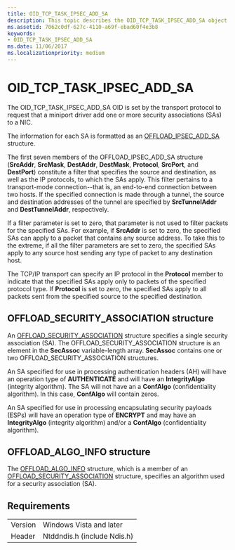 ```yaml
---
title: OID_TCP_TASK_IPSEC_ADD_SA
description: This topic describes the OID_TCP_TASK_IPSEC_ADD_SA object identifier (OID).
ms.assetid: 7062c0df-627c-4110-a69f-ebad60f4e3b8
keywords:
- OID_TCP_TASK_IPSEC_ADD_SA
ms.date: 11/06/2017
ms.localizationpriority: medium
---
```


# OID_TCP_TASK_IPSEC_ADD_SA

The OID_TCP_TASK_IPSEC_ADD_SA OID is set by the transport protocol to request that a miniport driver add one or more security associations (SAs) to a NIC.

The information for each SA is formatted as an [OFFLOAD_IPSEC_ADD_SA](https://docs.microsoft.com/windows-hardware/drivers/ddi/content/ntddndis/ns-ntddndis-_offload_ipsec_add_sa) structure.

The first seven members of the OFFLOAD_IPSEC_ADD_SA structure (**SrcAddr**, **SrcMask**, **DestAddr**, **DestMask**, **Protocol**, **SrcPort**, and **DestPort**) constitute a filter that specifies the source and destination, as well as the IP protocols, to which the SAs apply. This filter pertains to a transport-mode connection--that is, an end-to-end connection between two hosts. If the specified connection is made through a tunnel, the source and destination addresses of the tunnel are specified by **SrcTunnelAddr** and **DestTunnelAddr**, respectively.

If a filter parameter is set to zero, that parameter is not used to filter packets for the specified SAs. For example, if **SrcAddr** is set to zero, the specified SAs can apply to a packet that contains any source address. To take this to the extreme, if all the filter parameters are set to zero, the specified SAs apply to any source host sending any type of packet to any destination host.

The TCP/IP transport can specify an IP protocol in the **Protocol** member to indicate that the specified SAs apply only to packets of the specified protocol type. If **Protocol** is set to zero, the specified SAs apply to all packets sent from the specified source to the specified destination.

## OFFLOAD_SECURITY_ASSOCIATION structure

An [OFFLOAD_SECURITY_ASSOCIATION](https://docs.microsoft.com/windows-hardware/drivers/ddi/content/ntddndis/ns-ntddndis-_offload_security_association) structure specifies a single security association (SA). The OFFLOAD_SECURITY_ASSOCIATION structure is an element in the **SecAssoc** variable-length array. **SecAssoc** contains one or two OFFLOAD_SECURITY_ASSOCIATION structures.

An SA specified for use in processing authentication headers (AH) will have an operation type of **AUTHENTICATE** and will have an **IntegrityAlgo** (integrity algorithm). The SA will not have an a **ConfAlgo** (confidentiality algorithm). In this case, **ConfAlgo** will contain zeros.

An SA specified for use in processing encapsulating security payloads (ESPs) will have an operation type of **ENCRYPT** and may have an **IntegrityAlgo** (integrity algorithm) and/or a **ConfAlgo** (confidentiality algorithm).

## OFFLOAD_ALGO_INFO structure

The [OFFLOAD_ALGO_INFO](https://docs.microsoft.com/windows-hardware/drivers/ddi/content/ntddndis/ns-ntddndis-_offload_algo_info) structure, which is a member of an [OFFLOAD_SECURITY_ASSOCIATION](https://docs.microsoft.com/windows-hardware/drivers/ddi/content/ntddndis/ns-ntddndis-_offload_security_association) structure, specifies an algorithm used for a security association (SA).

## Requirements

| | |
| --- | --- |
| Version | Windows Vista and later |
| Header | Ntddndis.h (include Ndis.h) |


